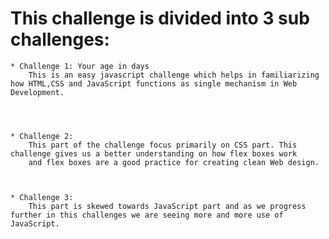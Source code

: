 # This challenge is divided into 3 sub challenges:
    
    
    * Challenge 1: Your age in days
        This is an easy javascript challenge which helps in familiarizing how HTML,CSS and JavaScript functions as single mechanism in Web Development.
    
    
    
    
    * Challenge 2:
        This part of the challenge focus primarily on CSS part. This challenge gives us a better understanding on how flex boxes work
        and flex boxes are a good practice for creating clean Web design. 



    * Challenge 3:
        This part is skewed towards JavaScript part and as we progress further in this challenges we are seeing more and more use of JavaScript.  
        